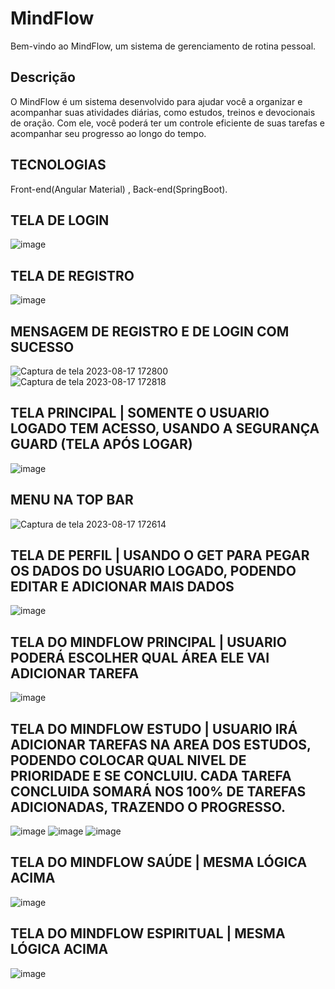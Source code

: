 # MindFlow

Bem-vindo ao MindFlow, um sistema de gerenciamento de rotina pessoal.

## Descrição

O MindFlow é um sistema desenvolvido para ajudar você a organizar e acompanhar suas atividades diárias, como estudos, treinos e devocionais de oração. Com ele, você poderá ter um controle eficiente de suas tarefas e acompanhar seu progresso ao longo do tempo.

## TECNOLOGIAS

Front-end(Angular Material) , Back-end(SpringBoot).

## TELA DE LOGIN
![image](https://github.com/viniciusotorres/projeto-mind-flow/assets/117120838/f6f1ba51-0b78-454e-bd08-122152df86a8)


## TELA DE REGISTRO
![image](https://github.com/viniciusotorres/projeto-mind-flow/assets/117120838/bcf85c78-3dc4-449f-b761-7a5e8960fe02)


## MENSAGEM DE REGISTRO E DE LOGIN COM SUCESSO
![Captura de tela 2023-08-17 172800](https://github.com/viniciusotorres/projeto-mind-flow/assets/117120838/e5d809cb-bd27-4c29-8c76-ca211983918d)
![Captura de tela 2023-08-17 172818](https://github.com/viniciusotorres/projeto-mind-flow/assets/117120838/6f386476-658e-4426-96fc-33f110939044)

## TELA PRINCIPAL | SOMENTE O USUARIO LOGADO TEM ACESSO, USANDO A SEGURANÇA GUARD (TELA APÓS LOGAR)
![image](https://github.com/viniciusotorres/projeto-mind-flow/assets/117120838/88d56407-ec07-474c-a441-89f1464fe4c1)


## MENU NA TOP BAR
![Captura de tela 2023-08-17 172614](https://github.com/viniciusotorres/projeto-mind-flow/assets/117120838/79f2c2e4-f59e-4741-a228-d2d7327186b0)

## TELA DE PERFIL | USANDO O GET PARA PEGAR OS DADOS DO USUARIO LOGADO, PODENDO EDITAR E ADICIONAR MAIS DADOS
![image](https://github.com/viniciusotorres/projeto-mind-flow/assets/117120838/5f811497-443e-4075-9476-07fdbf8db66c)

## TELA DO MINDFLOW PRINCIPAL | USUARIO PODERÁ ESCOLHER QUAL ÁREA ELE VAI ADICIONAR TAREFA 
![image](https://github.com/viniciusotorres/projeto-mind-flow/assets/117120838/9faf76d9-1e23-4488-9bc7-504d8ac1f18b)

## TELA DO MINDFLOW ESTUDO | USUARIO IRÁ ADICIONAR TAREFAS NA AREA DOS ESTUDOS, PODENDO COLOCAR QUAL NIVEL DE PRIORIDADE E SE CONCLUIU. CADA TAREFA CONCLUIDA SOMARÁ NOS 100% DE TAREFAS ADICIONADAS, TRAZENDO O PROGRESSO. 
![image](https://github.com/viniciusotorres/projeto-mind-flow/assets/117120838/a04fdf2e-7a02-40bd-9c2d-c62fb1fc3505)
![image](https://github.com/viniciusotorres/projeto-mind-flow/assets/117120838/ce90ae0b-349a-45b1-a32e-45128f9a99d7)
![image](https://github.com/viniciusotorres/projeto-mind-flow/assets/117120838/d0bd9749-cadb-4a10-b980-f609f31ec9c4)


## TELA DO MINDFLOW SAÚDE | MESMA LÓGICA ACIMA
![image](https://github.com/viniciusotorres/projeto-mind-flow/assets/117120838/5161f9a2-7adf-48d0-9755-0ff4062dc0b0)

## TELA DO MINDFLOW ESPIRITUAL | MESMA LÓGICA ACIMA
![image](https://github.com/viniciusotorres/projeto-mind-flow/assets/117120838/7cbb031b-2d32-4e0a-9c31-77e4a350e2c3)





